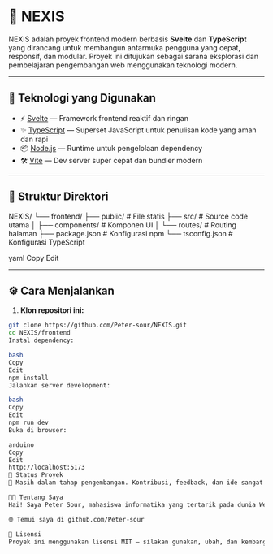 # 🚀 NEXIS

NEXIS adalah proyek frontend modern berbasis **Svelte** dan **TypeScript** yang dirancang untuk membangun antarmuka pengguna yang cepat, responsif, dan modular. Proyek ini ditujukan sebagai sarana eksplorasi dan pembelajaran pengembangan web menggunakan teknologi modern.

---

## 🧰 Teknologi yang Digunakan

- ⚡ [Svelte](https://svelte.dev/) — Framework frontend reaktif dan ringan
- ✨ [TypeScript](https://www.typescriptlang.org/) — Superset JavaScript untuk penulisan kode yang aman dan rapi
- 📦 [Node.js](https://nodejs.org/) — Runtime untuk pengelolaan dependency
- 🛠️ [Vite](https://vitejs.dev/) — Dev server super cepat dan bundler modern

---

## 📂 Struktur Direktori

NEXIS/
└── frontend/
├── public/ # File statis
├── src/ # Source code utama
│ ├── components/ # Komponen UI
│ └── routes/ # Routing halaman
├── package.json # Konfigurasi npm
└── tsconfig.json # Konfigurasi TypeScript

yaml
Copy
Edit

---

## ⚙️ Cara Menjalankan

1. **Klon repositori ini:**

```bash
git clone https://github.com/Peter-sour/NEXIS.git
cd NEXIS/frontend
Instal dependency:

bash
Copy
Edit
npm install
Jalankan server development:

bash
Copy
Edit
npm run dev
Buka di browser:

arduino
Copy
Edit
http://localhost:5173
📌 Status Proyek
🔧 Masih dalam tahap pengembangan. Kontribusi, feedback, dan ide sangat terbuka!

🧑‍💻 Tentang Saya
Hai! Saya Peter Sour, mahasiswa informatika yang tertarik pada dunia Web Development, AI, dan Cybersecurity. NEXIS adalah salah satu proyek eksplorasi saya di dunia frontend modern.

🌐 Temui saya di github.com/Peter-sour

📄 Lisensi
Proyek ini menggunakan lisensi MIT – silakan gunakan, ubah, dan kembangkan dengan bebas.
